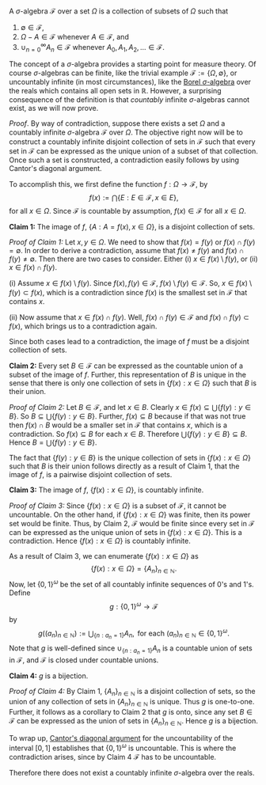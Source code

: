 A $\sigma$-algebra $\mathcal{F}$ over a set $\Omega$ is a collection of subsets of $\Omega$ such that

1. $\emptyset \in \mathcal{F}$,
2. $\Omega - A \in \mathcal{F}$ whenever $A \in \mathcal{F}$, and 
3. $\cup_{n=0}^{\infty}A_{n} \in \mathcal{F}$ whenever $A_{0}, A_{1}, A_{2},... \in \mathcal{F}$.

The concept of a $\sigma$-algebra provides a starting point for measure theory. 
Of course $\sigma$-algebras can be finite, like the 
trivial example $\mathcal{F} := \{\Omega, \emptyset\}$, or uncountably infinite (in most 
circumstances), like the [Borel $\sigma$-algebra](https://en.wikipedia.org/wiki/Sigma-algebra#Borel_and_Lebesgue_.CF.83-algebras) 
over the reals which contains all open sets in $\mathbb{R}$. However, a surprising consequence of the
definition is that *countably* infinite $\sigma$-algebras cannot exist, as we will now prove.


$Proof.$ By way of contradiction, suppose there exists a set $\Omega$ and a countably infinite $\sigma$-algebra $\mathcal{F}$ over $\Omega$.
The objective right now will be to construct a countably infinite disjoint collection of sets in $\mathcal{F}$ such that every set in
$\mathcal{F}$ can be expressed as the unique union of a subset of that collection. Once such a set is constructed, a contradiction easily follows by
using Cantor's diagonal argument.

To accomplish this, we first define the function $f : \Omega \rightarrow \mathcal{F}$, by 
$$ f(x) := \bigcap\{E : E\in \mathcal{F}, x \in E\}, $$
for all $x \in \Omega$. Since $\mathcal{F}$ is countable by assumption, $f(x) \in \mathcal{F}$ for all $x \in \Omega$.

**Claim 1:** The image of $f$, $\left\{ A : A = f(x), x \in \Omega \right\}$, is a disjoint collection of sets.

*Proof of Claim 1:* Let $x, y \in \Omega$. We need to show that $f(x) = f(y)$ or $f(x) \cap f(y) = \emptyset$. 
In order to derive a contradiction, assume that $f(x) \neq f(y)$ and $f(x) \cap f(y) \neq \emptyset$. 
Then there are two cases to consider. Either (i) $x \in f(x) \setminus f(y)$, or (ii) $x \in f(x) \cap
f(y)$.

(i) Assume $x \in f(x) \setminus f(y)$.
Since $f(x), f(y) \in \mathcal{F}$, $f(x) \setminus f(y) \in \mathcal{F}$. So, $x \in f(x) \setminus f(y) \subset
f(x)$, which is a contradiction since $f(x)$ is the smallest set in $\mathcal{F}$ that contains $x$.

(ii) Now assume that $x \in f(x) \cap f(y)$.
Well, $f(x) \cap f(y) \in \mathcal{F}$ and $f(x) \cap f(y) \subset f(x)$, which brings us to a contradiction again. 

Since both cases lead to a contradiction, the image of $f$ must be a disjoint collection of sets.
$$\tag*{$\blacksquare$ Claim 1}$$

**Claim 2:** Every set $B \in \mathcal{F}$ can be expressed as the countable union of a subset of the image of $f$. Further, this
representation of $B$ is unique in the sense that there is only one collection of sets in $\left\{ f(x): x \in \Omega \right\}$ such that
$B$ is their union.

*Proof of Claim 2:* Let $B \in \mathcal{F}$, and let $x \in B$. Clearly $x \in f(x) \subseteq \bigcup\left\{ f(y) : y \in B \right\}$. 
So $B \subseteq \bigcup\{ f(y) : y \in B \}$. 
Further, $f(x) \subseteq B$ because if that was not true then $f(x) \cap B$ would be a smaller set in
$\mathcal{F}$ that contains $x$, which is a contradiction. So $f(x) \subseteq B$ for each $x \in B$. 
Therefore $\bigcup \{f(y) : y \in B \} \subseteq B$. Hence $B = \bigcup\{f(y) : y \in B\}$.

The fact that $\left\{ f(y) : y \in B \right\}$ is the unique collection of sets in $\left\{f(x): x \in \Omega \right\}$ such that 
$B$ is their union follows directly as a result of Claim 1, 
that the image of $f$, is a pairwise disjoint collection of sets.
$$\tag*{$\blacksquare$ Claim 2}$$

**Claim 3:** The image of $f$, $\left\{ f(x): x \in \Omega \right\}$, is countably infinite.

*Proof of Claim 3:* Since $\left\{f(x): x \in \Omega \right\}$ is a subset of $\mathcal{F}$, it cannot be uncountable. 
On the other hand, if $\left\{f(x): x \in \Omega \right\}$
was finite, then its power
set would be finite. Thus, by Claim 2, $\mathcal{F}$ would be finite since every set in $\mathcal{F}$ can be expressed as the unique union of sets
in $\left\{ f(x): x \in \Omega \right\}$. This is a contradiction. Hence $\left\{f(x): x \in \Omega \right\}$ is countably infinite.
$$\tag*{$\blacksquare$ Claim 3}$$

As a result of Claim 3, we can enumerate $\left\{f(x): x \in \Omega \right\}$ as 
$$ \left\{f(x): x \in \Omega \right\} = \left\{ A_{n} \right\}_{n\in\mathbb{N}}. $$
Now, let $\left\{ 0,1 \right\}^{\omega}$ be the set of all countably infinite sequences of 0's and 1's. Define 
$$ g: \left\{ 0,1 \right\}^{\omega} \longrightarrow \mathcal{F} $$
by 
$$ g\left( \left( a_{n} \right)_{n\in\mathbb{N}} \right) := \bigcup_{\{n : a_{n} = 1\}}A_{n}, \text{ for each } \left( a_{n} \right)_{n\in\mathbb{N}}
\in \left\{ 0,1 \right\}^{\omega}. $$
Note that $g$ is well-defined since $\cup_{\{n:a_{n}=1\}}A_{n}$ is a countable union of sets in $\mathcal{F}$, and $\mathcal{F}$ is closed under
countable unions.

**Claim 4:** $g$ is a bijection.

*Proof of Claim 4:* By Claim 1, $\left\{ A_{n} \right\}_{n\in\mathbb{N}}$ 
is a disjoint collection of sets, so the union
of any collection of sets in $\left\{ A_{n} \right\}_{n\in\mathbb{N}}$ is unique. Thus $g$ is one-to-one. Further, it follows as a corollary to Claim
2 that $g$ is onto, since any set $B \in \mathcal{F}$ can be expressed as the union of sets in $\left\{ A_{n} \right\}_{n\in\mathbb{N}}$. Hence $g$ is a bijection.
$$\tag*{$\blacksquare$ Claim 4}$$

To wrap up, [Cantor's diagonal argument](https://en.wikipedia.org/wiki/Cantor%27s_diagonal_argument) 
for the uncountability of the interval $[0,1]$ establishes that $\left\{ 0,1 \right\}^{\omega}$ is uncountable.
This is where the contradiction arises, since by Claim 4 $\mathcal{F}$ has to be uncountable.

Therefore there does not exist a countably infinite $\sigma$-algebra over the reals.
$$\tag*{$\Box$}$$

